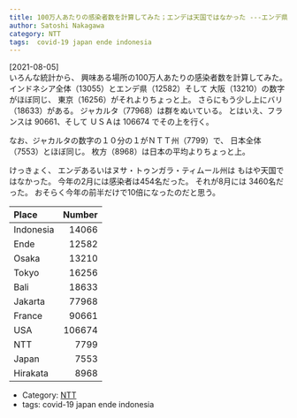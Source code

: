 ```yaml
---
title: 100万人あたりの感染者数を計算してみた；エンデは天国ではなかった ---エンデ県は大阪府といっしょだ；ヌサ・トゥンガラ・ティムール州は日本とおなじだった
author: Satoshi Nakagawa
category: NTT
tags:  covid-19 japan ende indonesia
---
```


[2021-08-05]  
 いろんな統計から、
興味ある場所の100万人あたりの感染者数を計算してみた。
インドネシア全体（13055）とエンデ県（12582）そして
大阪（13210）の数字がほぼ同じ、
東京（16256）がそれよりちょっと上。
さらにもう少し上にバリ（18633）がある。
ジャカルタ（77968）は群をぬいている。
とはいえ、フランスは 90661、そして
ＵＳＡは 106674 でその上を行く。

 なお、ジャカルタの数字の１０分の１がＮＴＴ州（7799）で、
日本全体（7553）とほぼ同じ。
枚方（8968）は日本の平均よりちょっと上。

 けっきょく、
エンデあるいはヌサ・トゥンガラ・ティムール州は
もはや天国ではなかった。
今年の2月には感染者は454名だった。
それが8月には 3460名だった。
おそらく今年の前半だけで10倍になったのだと思う。

| Place     | Number |
|:----------|-------:|
| Indonesia |  14066 |
| Ende      |  12582 |
| Osaka     |  13210 |
| Tokyo     |  16256 |
| Bali      |  18633 |
| Jakarta   |  77968 |
| France    |  90661 |
| USA       | 106674 |
| NTT       |   7799 |
| Japan     |   7553 |
| Hirakata  |   8968 |

- Category: [NTT](/categories.html#NTT)
- tags:  covid-19 japan ende indonesia
